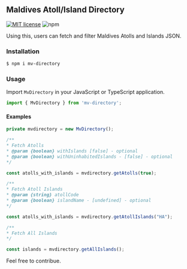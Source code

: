 ## Maldives Atoll/Island Directory
[![MIT license](https://img.shields.io/badge/License-MIT-blue.svg)](https://lbesson.mit-license.org/) 
![npm](https://img.shields.io/npm/v/mv-directory?style=plastic)

Using this, users can fetch and filter Maldives Atolls and Islands JSON.

### Installation
```sh
$ npm i mv-directory
```
### Usage
Import `MvDirectory` in your JavaScript or TypeScript application.
```javascript
import { MvDirectory } from 'mv-directory';
```
#### Examples
```typescript
private mvdirectory = new MvDirectory();
```
```typescript
/**
* Fetch Atolls
* @param {boolean} withIslands [false] - optional
* @param {boolean} withUninhabitedIslands - [false] - optional
*/

const atolls_with_islands = mvdirectory.getAtolls(true);
```
```typescript
/**
* Fetch Atoll Islands
* @param {string} atollCode
* @param {boolean} islandName - [undefined] - optional
*/

const atolls_with_islands = mvdirectory.getAtollIslands("HA");
```
```typescript
/**
* Fetch All Islands
*/

const islands = mvdirectory.getAllIslands();
```

Feel free to contribue.
